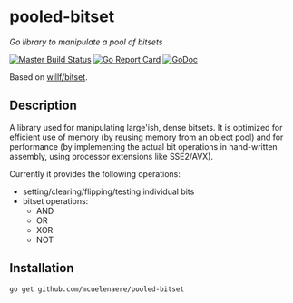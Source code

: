 # pooled-bitset

*Go library to manipulate a pool of bitsets*

[![Master Build Status](https://secure.travis-ci.org/mcuelenaere/pooled-bitset.png?branch=master)](https://travis-ci.org/mcuelenaere/pooled-bitset?branch=master)
[![Go Report Card](https://goreportcard.com/badge/github.com/mcuelenaere/pooled-bitset)](https://goreportcard.com/report/github.com/mcuelenaere/pooled-bitset)
[![GoDoc](https://godoc.org/github.com/mcuelenaere/pooled-bitset?status.svg)](http://godoc.org/github.com/mcuelenaere/pooled-bitset)

Based on [willf/bitset](https://github.com/willf/bitset).

## Description

A library used for manipulating large'ish, dense bitsets.
It is optimized for efficient use of memory (by reusing memory from an object pool) and for performance (by implementing
the actual bit operations in hand-written assembly, using processor extensions like SSE2/AVX).

Currently it provides the following operations:
  * setting/clearing/flipping/testing individual bits
  * bitset operations:
    * AND
    * OR
    * XOR
    * NOT

## Installation

```bash
go get github.com/mcuelenaere/pooled-bitset
```